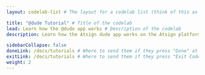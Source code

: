 ```yaml
---
layout: codelab-list # The layout for a codelab list (think of this as a title page for the code lab)

title: "@dude Tutorial" # Title of the codelab
lead: Learn how the @dude app works # Description of the codelab
description: Learn how the Atsign dude app works on the Atsign platform

sidebarCollapse: false
doneLink: /docs/tutorials # Where to send them if they press "Done" at the end of the Codelab
exitLink: /docs/tutorials # Where to send them if they press "Exit Codelab"
weight: 2
---
```

